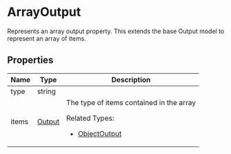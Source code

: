 # ArrayOutput

Represents an array output property.
This extends the base Output model to represent an array of items.





## Properties

| Name | Type | Description |
| ---- | ---- | ----------- |
| type | string |   |
| items | [Output](Output.md) | The type of items contained in the array <p>Related Types:<ul><li>[ObjectOutput](ObjectOutput.md)</li></ul></p> |



